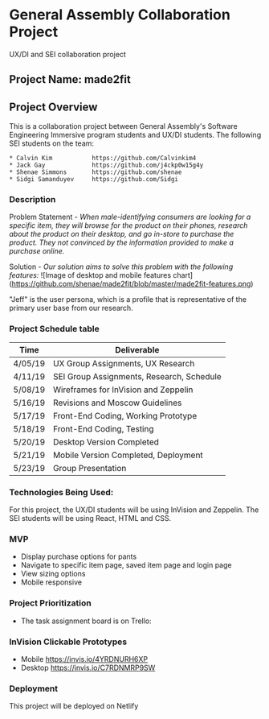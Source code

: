 # General Assembly Collaboration Project
UX/DI and SEI collaboration project

## Project Name: made2fit

## Project Overview
This is a collaboration project between General Assembly's Software Engineering Immersive program students and UX/DI students. The following SEI students on the team: 

    * Calvin Kim           https://github.com/Calvinkim4
    * Jack Gay             https://github.com/j4ckp0w15g4y
    * Shenae Simmons       https://github.com/shenae
    * Sidgi Samanduyev     https://github.com/Sidgi

### Description
Problem Statement - 
*When male-identifying consumers are looking for a specific item, they will browse for the product on their phones, research about the product on their desktop, and go in-store to purchase the product. They not convinced by the information provided to make a purchase online.*

Solution - 
*Our solution aims to solve this problem with the following features:*
![Image of desktop and mobile features chart]
(https://github.com/shenae/made2fit/blob/master/made2fit-features.png)

"Jeff" is the user persona, which is a profile that is representative of the primary user base from our research.

### Project Schedule table

Time | Deliverable
-----------------|----------------------------------------
4/05/19    | UX Group Assignments, UX Research
4/11/19    | SEI Group Assignments, Research, Schedule
5/08/19    | Wireframes for InVision and Zeppelin
5/16/19    | Revisions and Moscow Guidelines
5/17/19    | Front-End Coding, Working Prototype
5/18/19    | Front-End Coding, Testing
5/20/19    | Desktop Version Completed
5/21/19    | Mobile Version Completed, Deployment
5/23/19    | Group Presentation


### Technologies Being Used:
For this project, the UX/DI students will be using InVision and Zeppelin. The SEI students will be using React, HTML and CSS. 

### MVP
* Display purchase options for pants
* Navigate to specific item page, saved item page and login page
* View sizing options
* Mobile responsive

### Project Prioritization
- The task assignment board is on Trello:

### InVision Clickable Prototypes
- Mobile https://invis.io/4YRDNURH6XP 
- Desktop https://invis.io/C7RDNMRP9SW 

### Deployment
This project will be deployed on Netlify
